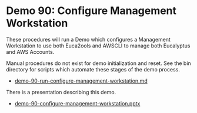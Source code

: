 # Demo 90: Configure Management Workstation

These procedures will run a Demo which configures a Management Workstation to use both
Euca2ools and AWSCLI to manage both Eucalyptus and AWS Accounts.

Manual procedures do not exist for demo initialization and reset. See the bin directory
for scripts which automate these stages of the demo process.

* [demo-90-run-configure-management-workstation.md](./demo-90-run-configure-management-workstation-cli.md)

There is a presentation describing this demo.

* [demo-90-configure-management-workstation.pptx](./demo-90-configure-management-workstation.pptx)

